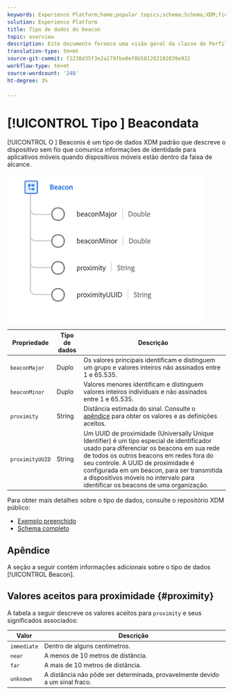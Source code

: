 ```yaml
---
keywords: Experience Platform;home;popular topics;schema;Schema;XDM;fields;schemas;beacon;detalhes de interação;datatype;data-type;data type;Schema;home;popular topics;;social;social;social;topics;data-type;data type;data type;
solution: Experience Platform
title: Tipo de dados do beacon
topic: overview
description: Este documento fornece uma visão geral da classe de Perfil individual XDM.
translation-type: tm+mt
source-git-commit: f2238d35f3e2a279fbe8ef8b581282102039e932
workflow-type: tm+mt
source-wordcount: '248'
ht-degree: 3%

---
```



# [!UICONTROL Tipo ] Beacondata

[!UICONTROL O ] Beaconis é um tipo de dados XDM padrão que descreve o dispositivo sem fio que comunica informações de identidade para aplicativos móveis quando dispositivos móveis estão dentro da faixa de alcance.

<img src="../images/data-types/beacon.png" width="450" /><br />

| Propriedade | Tipo de dados | Descrição |
| --- | --- | --- |
| `beaconMajor` | Duplo | Os valores principais identificam e distinguem um grupo e valores inteiros não assinados entre 1 e 65.535. |
| `beaconMinor` | Duplo | Valores menores identificam e distinguem valores inteiros individuais e não assinados entre 1 e 65.535. |
| `proximity` | String | Distância estimada do sinal. Consulte o [apêndice](#proximity) para obter os valores e as definições aceitos. |
| `proximityUUID` | String | Um UUID de proximidade (Universally Unique Identifier) é um tipo especial de identificador usado para diferenciar os beacons em sua rede de todos os outros beacons em redes fora do seu controle. A UUID de proximidade é configurada em um beacon, para ser transmitida a dispositivos móveis no intervalo para identificar os beacons de uma organização. |

Para obter mais detalhes sobre o tipo de dados, consulte o repositório XDM público:

* [Exemplo preenchido](https://github.com/adobe/xdm/blob/master/components/datatypes/beacon-interaction-details.example.1.json)
* [Schema completo](https://github.com/adobe/xdm/blob/master/components/datatypes/beacon-interaction-details.schema.json)

## Apêndice

A seção a seguir contém informações adicionais sobre o tipo de dados [!UICONTROL Beacon].

## Valores aceitos para proximidade {#proximity}

A tabela a seguir descreve os valores aceitos para `proximity` e seus significados associados:

| Valor | Descrição |
| --- | --- |
| `immediate` | Dentro de alguns centímetros. |
| `near` | A menos de 10 metros de distância. |
| `far` | A mais de 10 metros de distância. |
| `unknown` | A distância não pôde ser determinada, provavelmente devido a um sinal fraco. |